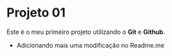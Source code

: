 # Projeto 01

Este é o meu primeiro projeto utilizando o **Git** e **Github**.

- Adicionando mais uma modificação no Readme.me